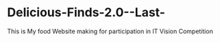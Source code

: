 # Delicious-Finds-2.0--Last-
 This is My food Website making for participation in IT Vision Competition
